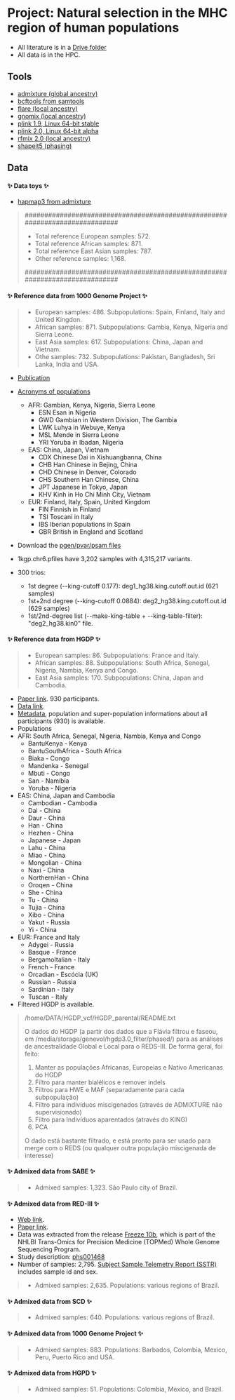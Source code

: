 
 # Project: Natural selection in the MHC region of human populations

 - All literature is in a [Drive folder](https://drive.google.com/drive/folders/1-vxYakHmMx_JnguiSXql8hGfvvYGoM34?usp=drive_link)
 - All data is in the HPC.



## Tools

- [admixture (global ancestry)](https://dalexander.github.io/admixture/download.html)
- [bcftools from samtools](https://samtools.github.io/bcftools/howtos/install.html)
- [flare (local ancestry)](https://github.com/browning-lab/flare)
- [gnomix (local ancestry)](https://github.com/AI-sandbox/gnomix)
- [plink 1.9, Linux 64-bit stable](https://www.cog-genomics.org/plink/1.9/)
- [plink 2.0, Linux 64-bit alpha](https://www.cog-genomics.org/plink/2.0/)
- [rfmix 2.0 (local ancestry)](https://github.com/slowkoni/rfmix)
- [shapeit5 (phasing)](https://odelaneau.github.io/shapeit5/)



## Data

#### :sparkles: **Data toys** :sparkles:
 - [hapmap3 from admixture](https://dalexander.github.io/admixture/download.html)



> ############################################################################
> - Total reference European samples: 572.
> - Total reference African samples: 871.
> - Total reference East Asian samples: 787.
> - Other reference samples: 1,168.
>
> ############################################################################



#### :sparkles: **Reference data from 1000 Genome Project** :sparkles:

> - European samples: 486. Subpopulations: Spain, Finland, Italy and United Kingdon.
> - African samples: 871. Subpopulations: Gambia, Kenya, Nigeria and Sierra Leone.
> - East Asia samples: 617. Subpopulations: China, Japan and Vietnam.
> - Othe samples: 732. Subpopulations: Pakistan, Bangladesh, Sri Lanka, India and USA.


- [Publication](https://www.nature.com/articles/nature15393)
- [Acronyms of populations](https://mathgen.stats.ox.ac.uk/impute/1000GP_Phase3.html)
  - AFR: Gambian, Kenya, Nigeria, Sierra Leone
    - ESN  Esan in Nigeria
    - GWD  Gambian in Western Division, The Gambia
    - LWK  Luhya in Webuye, Kenya
    - MSL  Mende in Sierra Leone
    - YRI  Yoruba in Ibadan, Nigeria
  - EAS: China, Japan, Vietnam
    - CDX  Chinese Dai in Xishuangbanna, China
    - CHB  Han Chinese in Bejing, China
    - CHD  Chinese in Denver, Colorado
    - CHS  Southern Han Chinese, China
    - JPT  Japanese in Tokyo, Japan
    - KHV  Kinh in Ho Chi Minh City, Vietnam
  - EUR: Finland, Italy, Spain, United Kingdom
    - FIN  Finnish in Finland
    - TSI  Toscani in Italy
    - IBS  Iberian populations in Spain
    - GBR  British in England and Scotland
- Download the [pgen/pvar/psam files](https://www.cog-genomics.org/plink/2.0/resources#phase3_1kg)
- 1kgp.chr6.pfiles have 3,202 samples with 4,315,217 variants.

- 300 trios:
  - 1st degree (--king-cutoff 0.177): deg1_hg38.king.cutoff.out.id (621 samples)
  - 1st+2nd degree (--king-cutoff 0.0884): deg2_hg38.king.cutoff.out.id (629 samples)
  - 1st/2nd-degree list (--make-king-table + --king-table-filter): "deg2_hg38.kin0" file.



#### :sparkles: **Reference data from HGDP** :sparkles:

> - European samples: 86. Subpopulations: France and Italy.
> - African samples: 88. Subpopulations: South Africa, Senegal, Nigeria, Nambia, Kenya and Congo.
> - East Asia samples: 170. Subpopulations: China, Japan and Cambodia.

 - [Paper link](https://pmc.ncbi.nlm.nih.gov/articles/PMC7115999/). 930 participants.
 - [Data link](https://ngs.sanger.ac.uk/production/hgdp/hgdp_wgs.20190516/).
 - [Metadata](https://ngs.sanger.ac.uk/production/hgdp/hgdp_wgs.20190516/metadata/), population and super-population informations about all participants (930) is available.
 - Populations
  - AFR: South Africa, Senegal, Nigeria, Nambia, Kenya and Congo
    - BantuKenya - Kenya
    - BantuSouthAfrica - South Africa
    - Biaka - Congo
    - Mandenka - Senegal
    - Mbuti - Congo
    - San - Namibia
    - Yoruba - Nigeria
  - EAS: China, Japan and Cambodia
    - Cambodian - Cambodia
    - Dai - China
    - Daur - China
    - Han - China
    - Hezhen - China
    - Japanese - Japan
    - Lahu - China
    - Miao - China
    - Mongolian - China
    - Naxi - China
    - NorthernHan - China
    - Oroqen - China
    - She - China
    - Tu - China
    - Tujia - China
    - Xibo - China
    - Yakut - Russia
    - Yi - China
  - EUR: France and Italy
    - Adygei - Russia
    - Basque - France
    - BergamoItalian - Italy
    - French - France
    - Orcadian - Escócia (UK)
    - Russian - Russia
    - Sardinian - Italy
    - Tuscan - Italy
 - Filtered HGDP is available.

 > /home/DATA/HGDP_vcf/HGDP_parental/README.txt
 >
 > O dados do HGDP (a partir dos dados que a Flávia filtrou e faseou, em /media/storage/genevol/hgdp3.0_filter/phased/) para as análises de ancestralidade Global e Local para o REDS-III. De forma geral, foi feito:
 > 1. Manter as populações Africanas, Europeias e Nativo Americanas do HGDP
 > 2. Filtro para manter bialélicos e remover indels
 > 3. Filtros para HWE e MAF (separadamente para cada subpopulação)
 > 4. Filtro para indivíduos miscigenados (através de ADMIXTURE não supervisionado)
 > 5. Filtro para Indivíduos aparentados (através do KING)
 > 6. PCA
 >
 > O dado está bastante filtrado, e está pronto para ser usado para merge com o REDS (ou qualquer outra população miscigenada de interesse)


#### :sparkles: **Admixed data from SABE** :sparkles:

> - Admixed samples: 1,323. São Paulo city of Brazil.


#### :sparkles: **Admixed data from RED-III** :sparkles:

 - [Web link](https://redsivp.com/reds-iii/).
 - [Paper link](https://pmc.ncbi.nlm.nih.gov/articles/PMC4383641/).
 - Data was extracted from the release [Freeze 10b](https://www.ncbi.nlm.nih.gov/projects/gap/cgi-bin/document.cgi?study_id=phs001569.v1.p1&phd=8693), which is part of the NHLBI Trans-Omics for Precision Medicine (TOPMed) Whole Genome Sequencing Program.
 - Study description: [phs001468](https://www.ncbi.nlm.nih.gov/projects/gap/cgi-bin/study.cgi?study_id=phs001468.v3.p1)
 - Number of samples: 2,795. [Subject Sample Telemetry Report (SSTR)](https://www.ncbi.nlm.nih.gov/gap/sstr/report/phs001468.v3.p1) includes sample id and sex.

> - Admixed samples: 2,635. Populations: various regions of Brazil.


#### :sparkles: **Admixed data from SCD** :sparkles:

> - Admixed samples: 640. Populations: various regions of Brazil.


#### :sparkles: **Admixed data from 1000 Genome Project** :sparkles:

> - Admixed samples: 883. Populations: Barbados, Colombia, Mexico, Peru, Puerto Rico and USA.


#### :sparkles: **Admixed data from HGPD** :sparkles:

> - Admixed samples: 51. Populations: Colombia, Mexico, and Brazil.